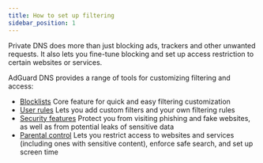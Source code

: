```yaml
---
title: How to set up filtering
sidebar_position: 1
---
```


Private DNS does more than just blocking ads, trackers and other unwanted requests. It also lets you fine-tune blocking and set up access restriction to certain websites or services.

AdGuard DNS provides a range of tools for customizing filtering and access:

- [Blocklists](/private-dns/setting-up-filtering/blocklists.md)
  Core feature for quick and easy filtering customization 
- [User rules](/private-dns/setting-up-filtering/user-rules.md)
  Lets you add custom filters and your own filtering rules
- [Security features](/private-dns/setting-up-filtering/security-features.md)
  Protect you from visiting phishing and fake websites, as well as from potential leaks of sensitive data
- [Parental control](/private-dns/setting-up-filtering/parental-control.md)
  Lets you restrict access to websites and services (including ones with sensitive content), enforce safe search, and set up screen time
